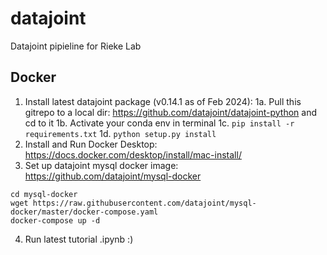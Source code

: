 # datajoint
Datajoint pipieline for Rieke Lab

## Docker
1. Install latest datajoint package (v0.14.1 as of Feb 2024):
1a. Pull this gitrepo to a local dir: https://github.com/datajoint/datajoint-python and cd to it
1b. Activate your conda env in terminal
1c. `pip install -r requirements.txt`
1d. `python setup.py install`
2. Install and Run Docker Desktop: https://docs.docker.com/desktop/install/mac-install/
3. Set up datajoint mysql docker image: https://github.com/datajoint/mysql-docker
```mkdir mysql-docker
cd mysql-docker
wget https://raw.githubusercontent.com/datajoint/mysql-docker/master/docker-compose.yaml
docker-compose up -d
```

4. Run latest tutorial .ipynb :)